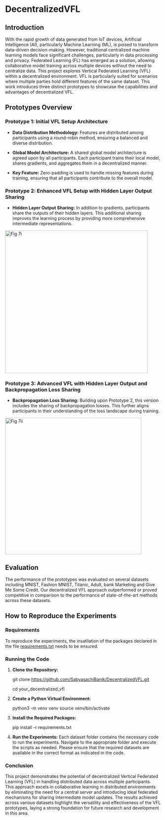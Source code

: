 # DecentralizedVFL

## Introduction

With the rapid growth of data generated from IoT devices, Artificial Intelligence (AI), particularly Machine Learning (ML), is poised to transform data-driven decision-making. However, traditional centralized machine learning models face significant challenges, particularly in data processing and privacy. Federated Learning (FL) has emerged as a solution, allowing collaborative model training across multiple devices without the need to centralize data. This project explores Vertical Federated Learning (VFL) within a decentralized environment. VFL is particularly suited for scenarios where multiple parties hold different features of the same dataset. This work introduces three distinct prototypes to showcase the capabilities and advantages of decentralized VFL.


## Prototypes Overview

### Prototype 1: Initial VFL Setup Architecture
- **Data Distribution Methodology:** Features are distributed among participants using a round-robin method, ensuring a balanced and diverse distribution.

- **Global Model Architecture:** A shared global model architecture is agreed upon by all participants. Each participant trains their local model, shares gradients, and aggregates them in a decentralized manner.
- **Key Feature:** Zero-padding is used to handle missing features during training, ensuring that all participants contribute to the overall model.


 
### Prototype 2: Enhanced VFL Setup with Hidden Layer Output Sharing
- **Hidden Layer Output Sharing:** In addition to gradients, participants share the outputs of their hidden layers. This additional sharing improves the learning process by providing more comprehensive intermediate representations.

<img width="461" alt="Fig 7i" src="https://github.com/user-attachments/assets/aaffa722-849e-43b7-b607-b5310cfa2fd1">

### Prototype 3: Advanced VFL with Hidden Layer Output and Backpropagation Loss Sharing
- **Backpropagation Loss Sharing:** Building upon Prototype 2, this version includes the sharing of backpropagation losses. This further aligns participants in their understanding of the loss landscape during training.

<img width="441" alt="Fig 7ii" src="https://github.com/user-attachments/assets/5080cff7-1fc5-4e2e-bd20-43a488499a85">


## Evaluation

The performance of the prototypes was evaluated on several datasets including MNIST, Fashion MNIST, Titanic, Adult, bank Marketing and Give Me Some Credit. Our decentralized VFL approach outperformed or proved competitive in comparison to the performance of state-of-the-art methods across these datasets.

## How to Reproduce the Experiments

### Requirements
To reproduce the experiments, the insatllation of the packages declared in the file [requirements.txt](https://github.com/SabyasachiBanik/DecentralizedVFL/blob/main/requirements.txt) needs to be ensured.

### Running the Code
1. **Clone the Repository:**
   
   git clone https://github.com/SabyasachiBanik/DecentralizedVFL.git
   
   cd your_decentralized_vfl

3. **Create a Python Virtual Environment:**

   python3 -m venv venv
   source venv/bin/activate


4. **Install the Required Packages:**

    pip install -r requirements.txt

5. **Run the Experiments:**
    Each dataset folder contains the necessary code to run the experiments. Navigate to the appropriate folder and execute 
    the scripts as needed. Please ensure that the required datasets are available in the correct format as indicated in the 
    code. 

### Conclusion

This project demonstrates the potential of decentralized Vertical Federated Learning (VFL) in handling distributed data across multiple participants. This approach excels in collaborative learning in distributed environments by eliminating the need for a central server and introducing ideal federated mechanisms for sharing intermediate model updates. The results achieved across various datasets highlight the versatility and effectiveness of the VFL prototypes, laying a strong foundation for future research and development in this area.
